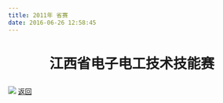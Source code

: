 ```yaml
---
title: 2011年 省赛
date: 2016-06-26 12:58:45
---
```

# <p align="center">江西省电子电工技术技能赛<p>
![](http://bst.cooler-tec.com/bst/honor/jiangxi/20111.jpg)
[返回](/bst/)